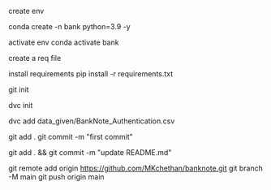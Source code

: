 create env

conda create -n bank python=3.9 -y

activate env
conda activate bank

create a req file


install requirements
pip install -r requirements.txt

git init

dvc init

dvc add data_given/BankNote_Authentication.csv

git add .
git commit -m "first commit"


git add . && git commit -m "update README.md"

git remote add origin https://github.com/MKchethan/banknote.git
git branch -M main
git push origin main
